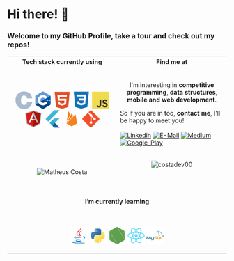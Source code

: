 # Hi there! 👋
### Welcome to my GitHub Profile, take a tour and check out my repos!
<table width="100%">
  <tr>
  <th>Tech stack currently using</th>
  <th>Find me at</th>
  </tr>
  <tr>
  <td width="50%">

 <p align = "center">
  <img src="https://raw.githubusercontent.com/devicons/devicon/master/icons/c/c-original.svg" alt="c" width="40" height="40"/>
  <img src="https://raw.githubusercontent.com/devicons/devicon/master/icons/cplusplus/cplusplus-original.svg" alt="cplusplus" width="40" height="40"/>
  <img src="https://raw.githubusercontent.com/devicons/devicon/master/icons/html5/html5-plain.svg" alt="html5" width="40" height="40"/>
  <img src="https://raw.githubusercontent.com/devicons/devicon/master/icons/css3/css3-plain.svg" alt="css3" width="40" height="40"/>
  <img src="https://raw.githubusercontent.com/devicons/devicon/master/icons/javascript/javascript-original.svg" alt="javascript" width="40" height="40"/>
  <img src="https://raw.githubusercontent.com/devicons/devicon/master/icons/angularjs/angularjs-original.svg" alt="angular" width="40" height="40"/>
  <img src="https://raw.githubusercontent.com/devicons/devicon/master/icons/flutter/flutter-original.svg" alt="flutter" width="40" height="40"/>
  <img src="https://raw.githubusercontent.com/devicons/devicon/master/icons/firebase/firebase-plain.svg" alt="firebase" width="40" height="40"/>
  <img src="https://raw.githubusercontent.com/devicons/devicon/master/icons/git/git-original.svg" alt="git" width="40" height="40"/>
  
 </p>

  </td>
  <td width="50%">
  <br><p align="center">I'm interesting in <b>competitive programming</b>, <b>data structures</b>, <b>mobile and web development</b>.
 
   So if you are in too, <b>contact me</b>, I'll be happy to meet you!<br><br>
[![Linkedin](https://img.shields.io/badge/linked-in-369?style=flat-square&logo=linkedin&logoColor=white&color=blue)](https://www.linkedin.com/in/costadeveloper/)
[![E-Mail](https://img.shields.io/badge/email-reveal-2a8?style=flat-square&logo=gmail&logoColor=white)](https://mailhide.io/e/Uf2kRiEk)
[![Medium](https://img.shields.io/badge/medium-blog-black)](https://medium.com/@costa.dev)
[![Google_Play](https://img.shields.io/badge/google%20play-app%20store-%2300CFFF)](https://play.google.com/store/apps/developer?id=Costa+Desenvolvimentos&hl=pt_BR)
</p>
  </td>
  <tr>
  <td width = "50%">
  <br>
  <p align = "center"><img src="https://github-readme-stats.vercel.app/api/top-langs?username=costadev00&count_private=true&show_icons=true&theme=radical&locale=en&layout=compact%22" alt="Matheus Costa" /></p>
  </td>
  <td width = "50%">
    <p align = "center"><img src="https://github-readme-stats.vercel.app/api?username=costadev00&count_private=true&show_icons=true&theme=radical" alt="costadev00" /></p>
  <br>
  </td>
  <tr>
  <td colspan = 2><br><p align = "center"><b> I’m currently learning <b></p></td>
  <tr>
  <td colspan=2 width ="50%">
  <br>
  <p align="center">
    <img src="https://raw.githubusercontent.com/devicons/devicon/master/icons/java/java-original.svg" alt="java" width="40" height="40"/>
    <img src="https://raw.githubusercontent.com/devicons/devicon/master/icons/python/python-original.svg" alt="python" width="40" height="40"/>
    <img src="https://raw.githubusercontent.com/devicons/devicon/master/icons/nodejs/nodejs-plain.svg" alt="NodeJS" width="40" height="40"/>
    <img src="https://raw.githubusercontent.com/devicons/devicon/master/icons/react/react-original.svg" alt="react" width="40" height="40"/>
    <img src="https://raw.githubusercontent.com/devicons/devicon/master/icons/mysql/mysql-original-wordmark.svg" alt="mysql" width="40" height="40"/>
  </p>
  </table>
